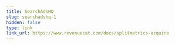 ```yaml
---
title: SearchAdsHQ
slug: searchadshq-1
hidden: false
type: link
link_url: https://www.revenuecat.com/docs/splitmetrics-acquire
---
```

